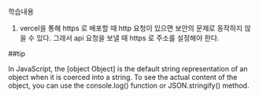 학습내용

1. vercel을 통해 https 로 배포할 때 http 요청이 있으면 보안의 문제로 동작하지 않을 수 있다.
   그래서 api 요청을 보낼 때 https 로 주소를 설정해야 한다.

##tip

In JavaScript, the [object Object] is the default string representation of an object when it is coerced into a string. To see the actual content of the object, you can use the console.log() function or JSON.stringify() method.

